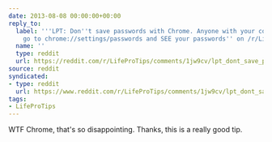 ```yaml
---
date: 2013-08-08 00:00:00+00:00
reply_to:
  label: '''LPT: Don''t save passwords with Chrome. Anyone with your computer can
    go to chrome://settings/passwords and SEE your passwords'' on /r/LifeProTips'
  name: ''
  type: reddit
  url: https://reddit.com/r/LifeProTips/comments/1jw9cv/lpt_dont_save_passwords_with_chrome_anyone_with/
source: reddit
syndicated:
- type: reddit
  url: https://www.reddit.com/r/LifeProTips/comments/1jw9cv/lpt_dont_save_passwords_with_chrome_anyone_with/cbjaeef/
tags:
- LifeProTips
---
```


WTF Chrome, that's so disappointing. Thanks, this is a really good tip.